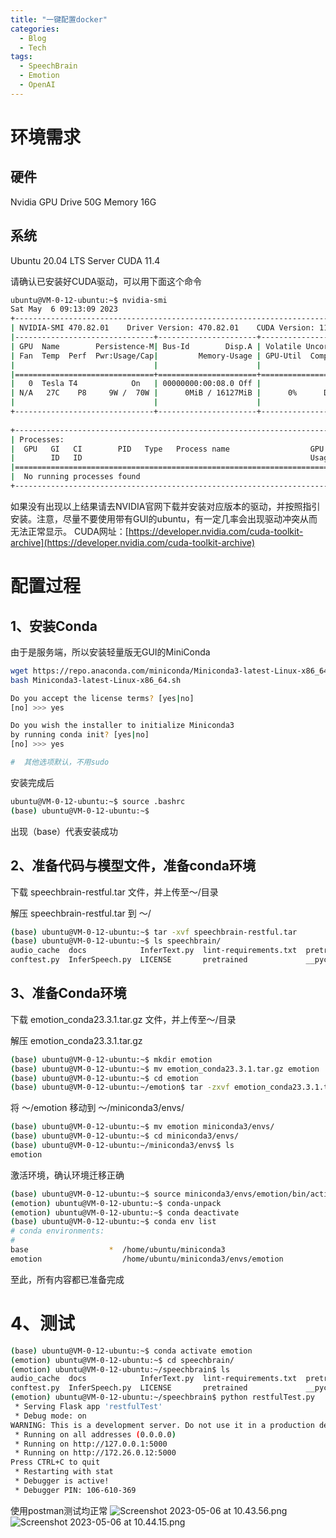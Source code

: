 ```yaml
---
title: "一键配置docker"
categories:
  - Blog
  - Tech
tags:
  - SpeechBrain
  - Emotion
  - OpenAI
---
```


# 环境需求

## 硬件
Nvidia GPU
Drive 50G
Memory 16G

## 系统
Ubuntu 20.04 LTS Server
CUDA 11.4

请确认已安装好CUDA驱动，可以用下面这个命令
```bash
ubuntu@VM-0-12-ubuntu:~$ nvidia-smi
Sat May  6 09:13:09 2023       
+-----------------------------------------------------------------------------+
| NVIDIA-SMI 470.82.01    Driver Version: 470.82.01    CUDA Version: 11.4     |
|-------------------------------+----------------------+----------------------+
| GPU  Name        Persistence-M| Bus-Id        Disp.A | Volatile Uncorr. ECC |
| Fan  Temp  Perf  Pwr:Usage/Cap|         Memory-Usage | GPU-Util  Compute M. |
|                               |                      |               MIG M. |
|===============================+======================+======================|
|   0  Tesla T4            On   | 00000000:00:08.0 Off |                  Off |
| N/A   27C    P8     9W /  70W |      0MiB / 16127MiB |      0%      Default |
|                               |                      |                  N/A |
+-------------------------------+----------------------+----------------------+
                                                                               
+-----------------------------------------------------------------------------+
| Processes:                                                                  |
|  GPU   GI   CI        PID   Type   Process name                  GPU Memory |
|        ID   ID                                                   Usage      |
|=============================================================================|
|  No running processes found                                                 |
+-----------------------------------------------------------------------------+
```
如果没有出现以上结果请去NVIDIA官网下载并安装对应版本的驱动，并按照指引安装。注意，尽量不要使用带有GUI的ubuntu，有一定几率会出现驱动冲突从而无法正常显示。
CUDA网址：[https://developer.nvidia.com/cuda-toolkit-archive](https://developer.nvidia.com/cuda-toolkit-archive)

# 配置过程

## 1、安装Conda
由于是服务端，所以安装轻量版无GUI的MiniConda
```bash
wget https://repo.anaconda.com/miniconda/Miniconda3-latest-Linux-x86_64.sh
bash Miniconda3-latest-Linux-x86_64.sh

Do you accept the license terms? [yes|no]
[no] >>> yes

Do you wish the installer to initialize Miniconda3
by running conda init? [yes|no]
[no] >>> yes

#  其他选项默认，不用sudo
```

安装完成后
```bash
ubuntu@VM-0-12-ubuntu:~$ source .bashrc 
(base) ubuntu@VM-0-12-ubuntu:~$
```

出现（base）代表安装成功

## 2、准备代码与模型文件，准备conda环境
下载 speechbrain-restful.tar 文件，并上传至～/目录

解压 speechbrain-restful.tar 到 ～/
```bash
(base) ubuntu@VM-0-12-ubuntu:~$ tar -xvf speechbrain-restful.tar
(base) ubuntu@VM-0-12-ubuntu:~$ ls speechbrain/
audio_cache  docs            InferText.py  lint-requirements.txt  pretrained_models  pyproject.toml  README.md  requirements.txt  results   speechbrain  tests
conftest.py  InferSpeech.py  LICENSE       pretrained             __pycache__        pytest.ini      recipes    restfulTest.py    setup.py  templates    tools
```

## 3、准备Conda环境

下载 emotion_conda23.3.1.tar.gz 文件，并上传至～/目录

解压 emotion_conda23.3.1.tar.gz
```bash
(base) ubuntu@VM-0-12-ubuntu:~$ mkdir emotion
(base) ubuntu@VM-0-12-ubuntu:~$ mv emotion_conda23.3.1.tar.gz emotion
(base) ubuntu@VM-0-12-ubuntu:~$ cd emotion
(base) ubuntu@VM-0-12-ubuntu:~/emotion$ tar -zxvf emotion_conda23.3.1.tar.gz
```
将 ～/emotion 移动到 ～/miniconda3/envs/
```bash
(base) ubuntu@VM-0-12-ubuntu:~$ mv emotion miniconda3/envs/
(base) ubuntu@VM-0-12-ubuntu:~$ cd miniconda3/envs/
(base) ubuntu@VM-0-12-ubuntu:~/miniconda3/envs$ ls
emotion
```
激活环境，确认环境迁移正确
```bash
(base) ubuntu@VM-0-12-ubuntu:~$ source miniconda3/envs/emotion/bin/activate 
(emotion) ubuntu@VM-0-12-ubuntu:~$ conda-unpack
(emotion) ubuntu@VM-0-12-ubuntu:~$ conda deactivate
(base) ubuntu@VM-0-12-ubuntu:~$ conda env list
# conda environments:
#
base                  *  /home/ubuntu/miniconda3
emotion                  /home/ubuntu/miniconda3/envs/emotion
```
至此，所有内容都已准备完成

# 4、测试
```bash
(base) ubuntu@VM-0-12-ubuntu:~$ conda activate emotion
(emotion) ubuntu@VM-0-12-ubuntu:~$ cd speechbrain/
(emotion) ubuntu@VM-0-12-ubuntu:~/speechbrain$ ls
audio_cache  docs            InferText.py  lint-requirements.txt  pretrained_models  pyproject.toml  README.md  requirements.txt  results   speechbrain  tests
conftest.py  InferSpeech.py  LICENSE       pretrained             __pycache__        pytest.ini      recipes    restfulTest.py    setup.py  templates    tools
(emotion) ubuntu@VM-0-12-ubuntu:~/speechbrain$ python restfulTest.py 
 * Serving Flask app 'restfulTest'
 * Debug mode: on
WARNING: This is a development server. Do not use it in a production deployment. Use a production WSGI server instead.
 * Running on all addresses (0.0.0.0)
 * Running on http://127.0.0.1:5000
 * Running on http://172.26.0.12:5000
Press CTRL+C to quit
 * Restarting with stat
 * Debugger is active!
 * Debugger PIN: 106-610-369
```
使用postman测试均正常
![Screenshot 2023-05-06 at 10.43.56.png](https://img1.imgtp.com/2023/05/06/OamjJOTi.png)
![Screenshot 2023-05-06 at 10.44.15.png](https://img1.imgtp.com/2023/05/06/XfxUnfv5.png)